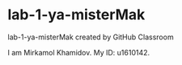 # lab-1-ya-misterMak
lab-1-ya-misterMak created by GitHub Classroom

I am Mirkamol Khamidov. My ID: u1610142.
